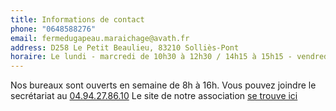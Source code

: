 ```yaml
---
title: Informations de contact
phone: "0648588276"
email: fermedugapeau.maraichage@avath.fr
address: D258 Le Petit Beaulieu, 83210 Solliès-Pont
horaire: Le lundi - marcredi de 10h30 à 12h30 / 14h15 à 15h15 - vendredi de 9h à 10h30
---
```


Nos bureaux sont ouverts en semaine de 8h à 16h.
Vous pouvez joindre le secrétariat au [04.94.27.86.10](tel:+33494278610)
Le site de notre association [se trouve ici](https://www.avath-ermitage.fr/)
